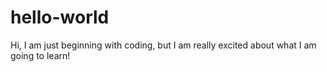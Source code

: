 # hello-world

Hi, I am just beginning with coding, but I am really excited about what I am going to learn!
